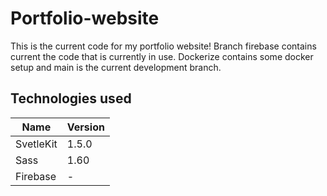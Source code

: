 # Portfolio-website

This is the current code for my portfolio website! Branch firebase contains current the code that is currently in use. Dockerize contains some docker setup and main is the current development branch.

## Technologies used

| Name      | Version |
| --------- | ------- |
| SvetleKit | 1.5.0   |
| Sass      | 1.60    |
| Firebase  | -       |

